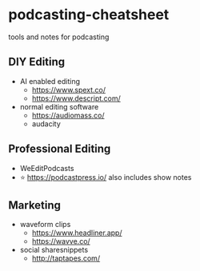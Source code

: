 # podcasting-cheatsheet

tools and notes for podcasting

## DIY Editing

- AI enabled editing
  - https://www.spext.co/
  - https://www.descript.com/
- normal editing software
	- https://audiomass.co/
	- audacity

## Professional Editing

- WeEditPodcasts
- :star: https://podcastpress.io/ also includes show notes

## Marketing

- waveform clips
  - https://www.headliner.app/
  - https://wavve.co/
- social sharesnippets
  - http://taptapes.com/
